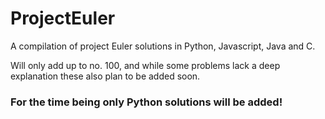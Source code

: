 # ProjectEuler
A compilation of project Euler solutions in Python, Javascript, Java and C.

Will only add up to no. 100, and while some problems lack a deep explanation these also plan to be added soon.

### For the time being only Python solutions will be added!
